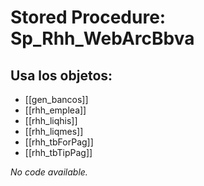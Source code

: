 # Stored Procedure: Sp_Rhh_WebArcBbva

## Usa los objetos:
- [[gen_bancos]]
- [[rhh_emplea]]
- [[rhh_liqhis]]
- [[rhh_liqmes]]
- [[rhh_tbForPag]]
- [[rhh_tbTipPag]]

*No code available.*
